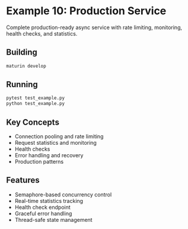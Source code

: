 # Example 10: Production Service

Complete production-ready async service with rate limiting, monitoring, health checks, and statistics.

## Building
```bash
maturin develop
```

## Running
```bash
pytest test_example.py
python test_example.py
```

## Key Concepts
- Connection pooling and rate limiting
- Request statistics and monitoring
- Health checks
- Error handling and recovery
- Production patterns

## Features
- Semaphore-based concurrency control
- Real-time statistics tracking
- Health check endpoint
- Graceful error handling
- Thread-safe state management
